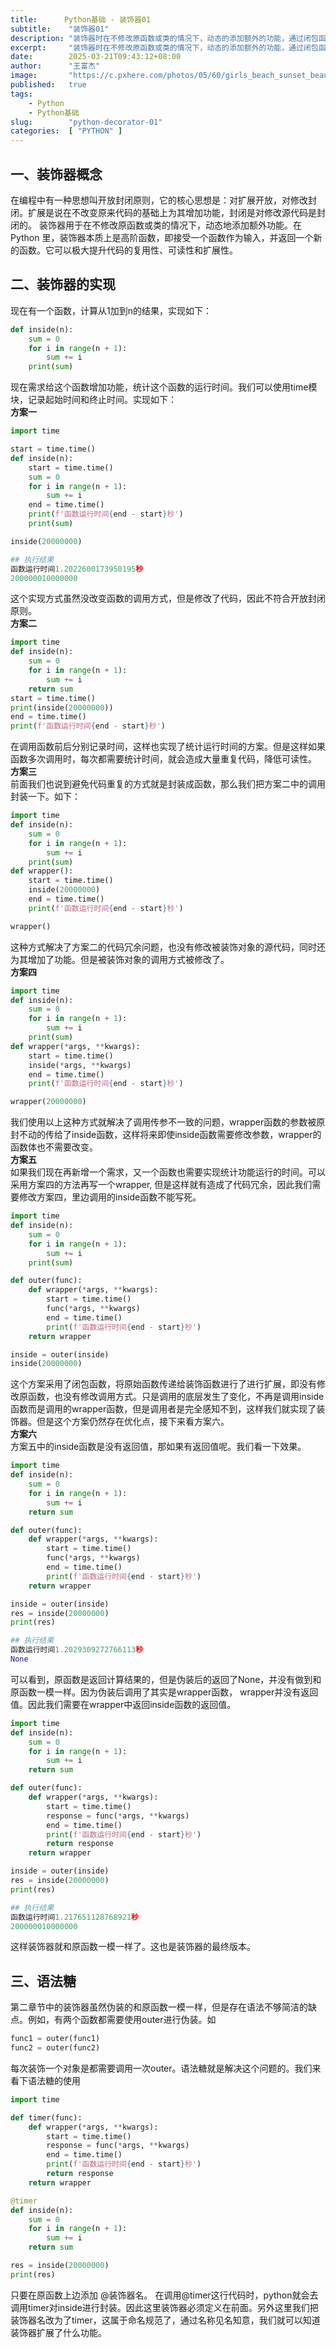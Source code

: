 ```yaml
---
title:      Python基础 - 装饰器01
subtitle:    "装饰器01"
description: "装饰器时在不修改原函数或类的情况下，动态的添加额外的功能，通过闭包函数来实现，Python通过语法糖简化了装饰器的使用。本文中我们将利用示例逐步推导装饰器的原理和使用方法。"
excerpt:     "装饰器时在不修改原函数或类的情况下，动态的添加额外的功能，通过闭包函数来实现，Python通过语法糖简化了装饰器的使用。本文中我们将利用示例逐步推导装饰器的原理和使用方法。"
date:        2025-03-21T09:43:12+08:00
author:      "王富杰"
image:       "https://c.pxhere.com/photos/05/60/girls_beach_sunset_beautiful_bridge_sky_cloud_portrait-764924.jpg!d"
published:   true
tags:
    - Python
    - Python基础
slug:        "python-decorator-01"
categories:  [ "PYTHON" ]
---
```


## 一、装饰器概念
在编程中有一种思想叫开放封闭原则，它的核心思想是：对扩展开放，对修改封闭。扩展是说在不改变原来代码的基础上为其增加功能，封闭是对修改源代码是封闭的。
装饰器用于在不修改原函数或类的情况下，动态地添加额外功能。在 Python 里，装饰器本质上是高阶函数，即接受一个函数作为输入，并返回一个新的函数。它可以极大提升代码的复用性、可读性和扩展性。

## 二、装饰器的实现
现在有一个函数，计算从1加到n的结果，实现如下：
```python
def inside(n):
    sum = 0
    for i in range(n + 1):
        sum += i
    print(sum)
```
现在需求给这个函数增加功能，统计这个函数的运行时间。我们可以使用time模块，记录起始时间和终止时间。实现如下：  
**方案一**
```python
import time

start = time.time()
def inside(n):
    start = time.time()
    sum = 0
    for i in range(n + 1):
        sum += i
    end = time.time()
    print(f'函数运行时间{end - start}秒')
    print(sum)

inside(20000000)

## 执行结果
函数运行时间1.2022600173950195秒
200000010000000
```
这个实现方式虽然没改变函数的调用方式，但是修改了代码，因此不符合开放封闭原则。  
**方案二**
```python
import time
def inside(n):
    sum = 0
    for i in range(n + 1):
        sum += i
    return sum
start = time.time()
print(inside(20000000))
end = time.time()
print(f'函数运行时间{end - start}秒')
```
在调用函数前后分别记录时间，这样也实现了统计运行时间的方案。但是这样如果函数多次调用时，每次都需要统计时间，就会造成大量重复代码，降低可读性。  
**方案三**  
前面我们也说到避免代码重复的方式就是封装成函数，那么我们把方案二中的调用封装一下。如下：
```python
import time
def inside(n):
    sum = 0
    for i in range(n + 1):
        sum += i
    print(sum)
def wrapper():
    start = time.time()
    inside(20000000)
    end = time.time()
    print(f'函数运行时间{end - start}秒')

wrapper()
```
这种方式解决了方案二的代码冗余问题，也没有修改被装饰对象的源代码，同时还为其增加了功能。但是被装饰对象的调用方式被修改了。  
**方案四**
```python
import time
def inside(n):
    sum = 0
    for i in range(n + 1):
        sum += i
    print(sum)
def wrapper(*args, **kwargs):
    start = time.time()
    inside(*args, **kwargs)
    end = time.time()
    print(f'函数运行时间{end - start}秒')

wrapper(20000000)
```
我们使用以上这种方式就解决了调用传参不一致的问题，wrapper函数的参数被原封不动的传给了inside函数，这样将来即使inside函数需要修改参数，wrapper的函数体也不需要改变。   
**方案五**  
如果我们现在再新增一个需求，又一个函数也需要实现统计功能运行的时间。可以采用方案四的方法再写一个wrapper, 但是这样就有造成了代码冗余，因此我们需要修改方案四，里边调用的inside函数不能写死。
```python
import time
def inside(n):
    sum = 0
    for i in range(n + 1):
        sum += i
    print(sum)

def outer(func):
    def wrapper(*args, **kwargs):
        start = time.time()
        func(*args, **kwargs)
        end = time.time()
        print(f'函数运行时间{end - start}秒')
    return wrapper

inside = outer(inside)
inside(20000000)
```
这个方案采用了闭包函数，将原始函数传递给装饰函数进行了进行扩展，即没有修改原函数，也没有修改调用方式。只是调用的底层发生了变化，不再是调用inside函数而是调用的wrapper函数，但是调用者是完全感知不到，这样我们就实现了装饰器。但是这个方案仍然存在优化点，接下来看方案六。   
**方案六**  
方案五中的inside函数是没有返回值，那如果有返回值呢。我们看一下效果。
```python
import time
def inside(n):
    sum = 0
    for i in range(n + 1):
        sum += i
    return sum

def outer(func):
    def wrapper(*args, **kwargs):
        start = time.time()
        func(*args, **kwargs)
        end = time.time()
        print(f'函数运行时间{end - start}秒')
    return wrapper

inside = outer(inside)
res = inside(20000000)
print(res)

## 执行结果
函数运行时间1.2029309272766113秒
None
```
可以看到，原函数是返回计算结果的，但是伪装后的返回了None，并没有做到和原函数一模一样。因为伪装后调用了其实是wrapper函数， wrapper并没有返回值。因此我们需要在wrapper中返回inside函数的返回值。
```python
import time
def inside(n):
    sum = 0
    for i in range(n + 1):
        sum += i
    return sum

def outer(func):
    def wrapper(*args, **kwargs):
        start = time.time()
        response = func(*args, **kwargs)
        end = time.time()
        print(f'函数运行时间{end - start}秒')
        return response
    return wrapper

inside = outer(inside)
res = inside(20000000)
print(res)

## 执行结果
函数运行时间1.217651128768921秒
200000010000000
```
这样装饰器就和原函数一模一样了。这也是装饰器的最终版本。

## 三、语法糖
第二章节中的装饰器虽然伪装的和原函数一模一样，但是存在语法不够简洁的缺点。例如，有两个函数都需要使用outer进行伪装。如
```python
func1 = outer(func1)
func2 = outer(func2)
```
每次装饰一个对象是都需要调用一次outer。语法糖就是解决这个问题的。我们来看下语法糖的使用
```python
import time

def timer(func):
    def wrapper(*args, **kwargs):
        start = time.time()
        response = func(*args, **kwargs)
        end = time.time()
        print(f'函数运行时间{end - start}秒')
        return response
    return wrapper

@timer
def inside(n):
    sum = 0
    for i in range(n + 1):
        sum += i
    return sum

res = inside(20000000)
print(res)
```
只要在原函数上边添加 @装饰器名。 在调用@timer这行代码时，python就会去调用timer对inside进行封装。因此这里装饰器必须定义在前面。另外这里我们把装饰器名改为了timer，这属于命名规范了，通过名称见名知意，我们就可以知道装饰器扩展了什么功能。